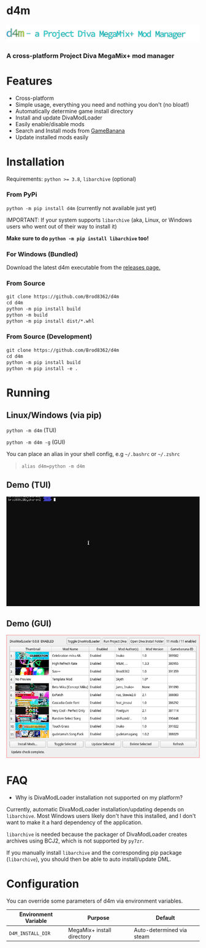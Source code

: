 d4m
===

![d4m banner](https://github.com/Brod8362/d4m/blob/main/resources/EXPORT_github.png)

### A cross-platform Project Diva MegaMix+ mod manager

Features
========

- Cross-platform
- Simple usage, everything you need and nothing you don't (no bloat!)
- Automatically determine game install directory
- Install and update DivaModLoader
- Easily enable/disable mods
- Search and Install mods from [GameBanana](https://gamebanana.com/games/16522)
- Update installed mods easily

Installation
============

Requirements: `python >= 3.8`, `libarchive` (optional)

### From PyPi

`python -m pip install d4m` (currently not available just yet)

IMPORTANT: If your system supports `libarchive` (aka, Linux, or Windows users who went out of their way to install it)

**Make sure to do `python -m pip install libarchive` too!**

### For Windows (Bundled)

Download the latest d4m executable from the [releases page.](https://github.com/Brod8362/d4m/releases)

### From Source

```
git clone https://github.com/Brod8362/d4m
cd d4m
python -m pip install build
python -m build
python -m pip install dist/*.whl
```

### From Source (Development)
```
git clone https://github.com/Brod8362/d4m
cd d4m
python -m pip install build
python -m pip install -e .
```

Running
=======

Linux/Windows (via pip)
-----

`python -m d4m` (TUI)

`python -m d4m -g` (GUI)

You can place an alias in your shell config, e.g `~/.bashrc` or `~/.zshrc`

> `alias d4m=python -m d4m`

Demo (TUI)
-------
![d4m tui](https://github.com/Brod8362/d4m/blob/main/resources/d4m.gif)

Demo (GUI)
-----------
![d4m gui](https://github.com/Brod8362/d4m/blob/main/resources/gui.png)


FAQ
===

- Why is DivaModLoader installation not supported on my platform?

Currently, automatic DivaModLoader installation/updating depends on `libarchive`. Most Windows users likely don't have this installed, and I don't want to make it a hard dependency of the application.

`libarchive` is needed because the packager of DivaModLoader creates archives using BCJ2, which is not supported by `py7zr`.

If you manually install `libarchive` and the corresponding pip package (`libarchive`), you should then be able to auto install/update DML.

Configuration
=============
You can override some parameters of d4m via environment variables.

| Environment Variable | Purpose                    | Default                   |
| -------------------- | -------------------------- | ------------------------- |
| `D4M_INSTALL_DIR`    | MegaMix+ install directory | Auto-determined via steam |